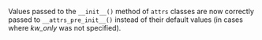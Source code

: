 Values passed to the `__init__()` method of `attrs` classes are now correctly passed to `__attrs_pre_init__()` instead of their default values (in cases where *kw_only* was not specified).
